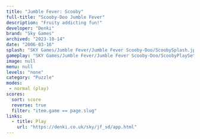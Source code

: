 ```yaml
---
title: "Jumble Fever: Scooby"
full-title: "Scooby-Doo Jumble Fever"
description: "Fruity addicting fun!"
developer: "Denki"
brand: "Sky Games"
archived: "2023-10-14"
date: "2006-03-16"
splash: "SKY Games/Jumble Fever/Jumble Fever Scooby-Doo/ScoobySplash.jpg"
gameplay: "SKY Games/Jumble Fever/Jumble Fever Scooby-Doo/ScoobyPlaySet.jpg"
image: null
menu: null
levels: "none"
category: "Puzzle"
modes:
 - normal (play)
scores:
  sort: score
  reverse: true
  filter: "item.game == page.slug"
links:
  - title: Play
    url: "https://denki.co.uk/sky/jf_sd/app.html"
---
```

